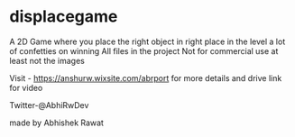 # displacegame

A 2D Game where you place the right object in right place in the level
a lot of confetties on winning 
All files in the project 
Not for commercial use at least not the images


Visit - https://anshurw.wixsite.com/abrport for more details and drive link for video

Twitter-@AbhiRwDev

made by Abhishek Rawat
